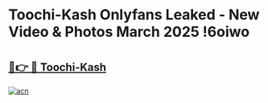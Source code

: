 # Toochi-Kash Onlyfans Leaked - New Video & Photos March 2025 !6oiwo

# <h2><a href="https://ice1p5.iuczelnia.edu.pl?title=Toochi-Kash&ref=6oiwo">🔗👉 🔴 Toochi-Kash</a></h2>

[![acn](https://github.com/user-attachments/assets/0f9c940e-d8b0-45ae-aac7-cd30a18b3e1c)](https://ice1p5.iuczelnia.edu.pl?title=Toochi-Kash&ref=6oiwo)

